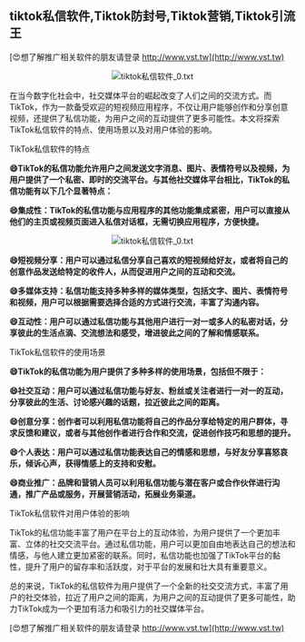 ## **tiktok私信软件,Tiktok防封号,Tiktok营销,Tiktok引流王**

[😍想了解推广相关软件的朋友请登录 http://www.vst.tw](http://www.vst.tw)

 <center><img src="https://vst.tw/MP4/tuiguang/png/8.png" alt="tiktok私信软件_0.txt"></center>

在当今数字化社会中，社交媒体平台的崛起改变了人们之间的交流方式。而TikTok，作为一款备受欢迎的短视频应用程序，不仅让用户能够创作和分享创意视频，还提供了私信功能，为用户之间的互动提供了更多可能性。本文将探索TikTok私信软件的特点、使用场景以及对用户体验的影响。

TikTok私信软件的特点

**😄TikTok的私信功能允许用户之间发送文字消息、图片、表情符号以及视频，为用户提供了一个私密、即时的交流平台。与其他社交媒体平台相比，TikTok的私信功能有以下几个显著特点：**

**😄集成性：TikTok的私信功能与应用程序的其他功能集成紧密，用户可以直接从他们的主页或视频页面进入私信对话框，无需切换应用程序，方便快捷。**

 <center><img src="https://vst.tw/MP4/tuiguang/png/5.png" alt="tiktok私信软件_0.txt"></center>

**😄短视频分享：用户可以通过私信分享自己喜欢的短视频给好友，或者将自己的创意作品发送给特定的收件人，从而促进用户之间的互动和交流。**

**😄多媒体支持：私信功能支持多种多样的媒体类型，包括文字、图片、表情符号和视频，用户可以根据需要选择合适的方式进行交流，丰富了沟通内容。**

**😄互动性：用户可以通过私信功能与其他用户进行一对一或多人的私密对话，分享彼此的生活点滴、交流想法和感受，增进彼此之间的了解和情感联系。**

TikTok私信软件的使用场景

**😄TikTok的私信功能为用户提供了多种多样的使用场景，包括但不限于：**

**😄社交互动：用户可以通过私信功能与好友、粉丝或关注者进行一对一的互动，分享彼此的生活、讨论感兴趣的话题，拉近彼此之间的距离。**

**😄创意分享：创作者可以利用私信功能将自己的作品分享给特定的用户群体，寻求反馈和建议，或者与其他创作者进行合作和交流，促进创作技巧和思想的提升。**

**😄个人表达：用户可以通过私信功能表达自己的情感和思想，与好友分享喜怒哀乐，倾诉心声，获得情感上的支持和安慰。**

**😄商业推广：品牌和营销人员可以利用私信功能与潜在客户或合作伙伴进行沟通，推广产品或服务，开展营销活动，拓展业务渠道。**

TikTok私信软件对用户体验的影响

TikTok的私信功能丰富了用户在平台上的互动体验，为用户提供了一个更加丰富、立体的社交交流平台。通过私信功能，用户可以更加自由地表达自己的想法和情感，与他人建立更加紧密的联系。同时，私信功能也加强了TikTok平台的黏性，提升了用户的留存率和活跃度，对于平台的发展和壮大具有重要意义。

总的来说，TikTok的私信软件为用户提供了一个全新的社交交流方式，丰富了用户的社交体验，拉近了用户之间的距离，为用户之间的互动提供了更多可能性，助力TikTok成为一个更加有活力和吸引力的社交媒体平台。

[😍想了解推广相关软件的朋友请登录 http://www.vst.tw](http://www.vst.tw)



